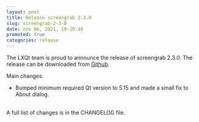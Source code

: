 ```yaml
---
layout: post
title: Release screengrab 2.3.0
slug: screengrab-2-3-0
date: nov 06, 2021, 19:18:45
promoted: true
categories: release
---
```

The LXQt team is proud to announce the release of screengrab 2.3.0.
The release can be downloaded from [Github](https://github.com/lxqt/screengrab/releases).

Main changes:

 * Bumped minimum required Qt version to 5.15 and made a small fix to About dialog.

<br/>
A full list of changes is in the CHANGELOG file.
<br/>
